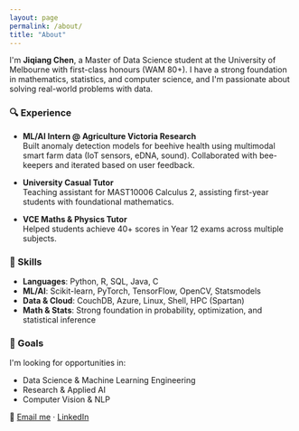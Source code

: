 ```yaml
---
layout: page
permalink: /about/
title: "About"
---
```


I'm **Jiqiang Chen**, a Master of Data Science student at the University of Melbourne with first-class honours (WAM 80+). I have a strong foundation in mathematics, statistics, and computer science, and I'm passionate about solving real-world problems with data.

### 🔍 Experience
- **ML/AI Intern @ Agriculture Victoria Research**  
  Built anomaly detection models for beehive health using multimodal smart farm data (IoT sensors, eDNA, sound). Collaborated with bee-keepers and iterated based on user feedback.
  
- **University Casual Tutor**  
  Teaching assistant for MAST10006 Calculus 2, assisting first-year students with foundational mathematics.

- **VCE Maths & Physics Tutor**  
  Helped students achieve 40+ scores in Year 12 exams across multiple subjects.

### 🧠 Skills
- **Languages**: Python, R, SQL, Java, C
- **ML/AI**: Scikit-learn, PyTorch, TensorFlow, OpenCV, Statsmodels
- **Data & Cloud**: CouchDB, Azure, Linux, Shell, HPC (Spartan)
- **Math & Stats**: Strong foundation in probability, optimization, and statistical inference

### 🎯 Goals
I'm looking for opportunities in:
- Data Science & Machine Learning Engineering
- Research & Applied AI 
- Computer Vision & NLP

📧 [Email me](mailto:chenjiqiang0305@gmail.com) · [LinkedIn](https://www.linkedin.com/in/jiqiang-chen-47583a28a/)

